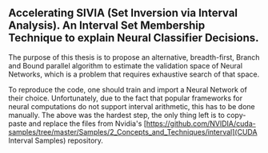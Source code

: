## Accelerating SIVIA (Set Inversion via Interval Analysis). An Interval Set Membership Technique to explain Neural Classifier Decisions.

The purpose of this thesis is to propose an alternative, breadth-first, Branch and Bound parallel algorithm to estimate the validation space of Neural Networks, which is a problem that requires exhaustive search of that space.


To reproduce the code, one should train and import a Neural Network of their choice. Unfortunately, due to the fact that popular frameworks for neural computations do not support interval arithmetic, this has to be done manually.
The above was the hardest step, the only thing left is to copy-paste and replace the files from Nvidia's [https://github.com/NVIDIA/cuda-samples/tree/master/Samples/2_Concepts_and_Techniques/interval](CUDA Interval Samples) repository.
 
